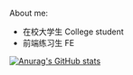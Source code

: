 About me:

- 在校大学生 College student
- 前端练习生 FE

[![Anurag's GitHub stats](https://github-readme-stats.vercel.app/api?username=Cansiny0320&count_private=true&show_icons=true&theme=radical)](https://github.com/anuraghazra/github-readme-stats)

